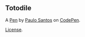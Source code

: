 Totodile
--------


A [Pen](http://codepen.io/jpauloes/pen/VjyQXm) by [Paulo Santos](http://codepen.io/jpauloes) on [CodePen](http://codepen.io/).

[License](http://codepen.io/jpauloes/pen/VjyQXm/license).